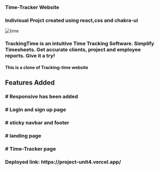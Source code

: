 
### Time-Tracker Website 

<h3>Indivisual Projct created using react,css and chakra-ui </h3>

<p>
  <img src="https://i.ibb.co/1LRKz2d/Time-Tracker.png" alt="time"/>
</p>

<h3>TrackingTime is an intuitive Time Tracking Software. Simplify Timesheets. Get accurate clients, project and employee reports. Give it a try!</h3>

<h4> This is a clone of Tracking-time website</h4>

<h2>Features Added</h2>

<h3># Responsive has been added</h3>
<h3># Login and sign up page</h3>
<h3># sticky navbar and footer</h3>
<h3># landing page</h3>
<h3># Time-Tracker page</h3>

<p>
<h3>Deployed link: https://project-unit4.vercel.app/</h3>
</p>
